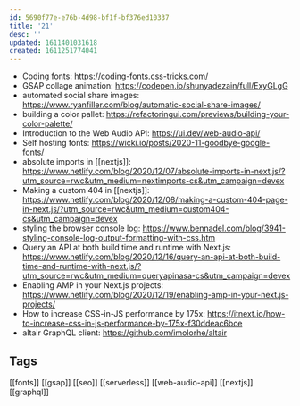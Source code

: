 ```yaml
---
id: 5690f77e-e76b-4d98-bf1f-bf376ed10337
title: '21'
desc: ''
updated: 1611401031618
created: 1611251774041
---
```


- Coding fonts: https://coding-fonts.css-tricks.com/
- GSAP collage animation: https://codepen.io/shunyadezain/full/ExyGLgG
- automated social share images:
  https://www.ryanfiller.com/blog/automatic-social-share-images/
- building a color pallet:
  https://refactoringui.com/previews/building-your-color-palette/
- Introduction to the Web Audio API: https://ui.dev/web-audio-api/
- Self hosting fonts:
  https://wicki.io/posts/2020-11-goodbye-google-fonts/
- absolute imports in [[nextjs]]:
  https://www.netlify.com/blog/2020/12/07/absolute-imports-in-next.js/?utm_source=rwc&utm_medium=nextimports-cs&utm_campaign=devex
- Making a custom 404 in [[nextjs]]:
  https://www.netlify.com/blog/2020/12/08/making-a-custom-404-page-in-next.js/?utm_source=rwc&utm_medium=custom404-cs&utm_campaign=devex
- styling the browser console log:
  https://www.bennadel.com/blog/3941-styling-console-log-output-formatting-with-css.htm
- Query an API at both build time and runtime with Next.js:
  https://www.netlify.com/blog/2020/12/16/query-an-api-at-both-build-time-and-runtime-with-next.js/?utm_source=rwc&utm_medium=queryapinasa-cs&utm_campaign=devex
- Enabling AMP in your Next.js projects:
  https://www.netlify.com/blog/2020/12/19/enabling-amp-in-your-next.js-projects/
- How to increase CSS-in-JS performance by 175x:
  https://itnext.io/how-to-increase-css-in-js-performance-by-175x-f30ddeac6bce
- altair GraphQL client: https://github.com/imolorhe/altair

## Tags

[[fonts]] [[gsap]] [[seo]] [[serverless]] [[web-audio-api]] [[nextjs]]
[[graphql]]
